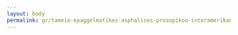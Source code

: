 ```yaml
---
layout: body
permalink: gr/tameio-epaggelmatikes-asphalises-prosopikou-interamerikan-t-e-a-interamerikan/
---
```


